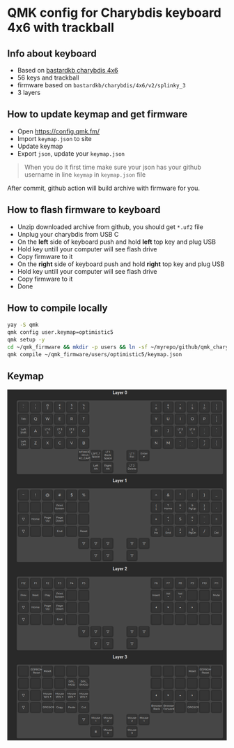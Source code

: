 # QMK config for Charybdis keyboard 4x6 with trackball

## Info about keyboard

- Based on [bastardkb charybdis 4x6](https://github.com/Bastardkb/bastardkb-qmk/tree/bkb-master/keyboards/bastardkb/charybdis/4x6/keymaps/via)
- 56 keys and trackball
- firmware based on `bastardkb/charybdis/4x6/v2/splinky_3`
- 3 layers

## How to update keymap and get firmware

- Open <https://config.qmk.fm/>
- Import `keymap.json` to site
- Update keymap
- Export `json`, update your `keymap.json`

> When you do it first time make sure your json has your github username in line `keymap` in `keymap.json` file

After commit, github action will build archive with firmware for you.

## How to flash firmware to keyboard

- Unzip downloaded archive from github, you should get `*.uf2` file
- Unplug your charybdis from USB C
- On the **left** side of keyboard push and hold **left** top key and plug USB
- Hold key untill your computer will see flash drive
- Copy firmware to it
- On the **right** side of keyboard push and hold **right** top key and plug USB
- Hold key untill your computer will see flash drive
- Copy firmware to it
- Done

## How to compile locally

```bash
yay -S qmk
qmk config user.keymap=optimistic5
qmk setup -y
cd ~/qmk_firmware && mkdir -p users && ln -sf ~/myrepo/github/qmk_charybdis_4x6 users/optimistic5
qmk compile ~/qmk_firmware/users/optimistic5/keymap.json
```

## Keymap

![Keymap](keymap.png)
